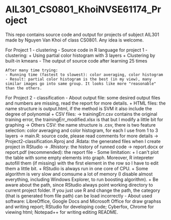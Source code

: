 # AIL301_CS0801_KhoiNVSE61174_Project
This repo contains source code and output for projects of subject AIL301 made by Nguyen Van Khoi of class CS0801.
Any idea is welcome. 

For Project 1 - clustering
	- Source code in R language for project 1 - clustering:
	   + Using partial color histogram with 3 layers
	   + Clustering by built-in kmeans
	- The output of source code after learning 25 times

	After many time trying:
	- Running time (fastest to slowest): color averaging, color histogram
	- Result: partial color histogram is the best (in my view), many similar images go into same group. It looks like more "reasonable" than the others.


For Project 2 - classification
	- About output file: some desired output files and numbers are missing, read the report for more details.
		+ HTML files: the name structure is output<Method>.html, if the method is SVM it also include the degree of polynomial
		+ CSV files:
			-> trainingErr.csv contains the original training error, the trainingErr_modified.xlsx is that but I modify a little bit for graphing
			-> Others CSV: the name structure is <layer num><name of color generator>.csv, there is two feature selection: color averaging and color histogram, for each I use from 1 to 3 layers
			-> main.R: source code, please read comments for more details
			-> Project2-classification.Rproj and .Rdata: the generated files when I create project in RStudio
			-> .Rhistory: the history of runned code
			-> report.docx or report.pdf (recommended): the report file
	- Some limitation: 
		+ I can't plot the table with some empty elements into graph. Moreover, R intepreter autofill them (if missing) with the first element in the row so I have to edit them a little bit.
		+ RStudio is always run in one core of CPU.
		+ Some algorithm is very slow and comsume a lot of memory (I disable almost everything, including Windows Explorer, to run boosting algorithm). 
		+ Be aware about the path, since RStudio always point working directory to current project folder. If you just use R and change the path, the category (that is generated from file path) can be load incorrectly
	- About used software: LibreOffice, Google Docs and Microsoft Office for draw graphss and writing report; RStudio for developing code; Cyberfox, Chrome for viewing html; Notepad++ for writing editing README. 
	